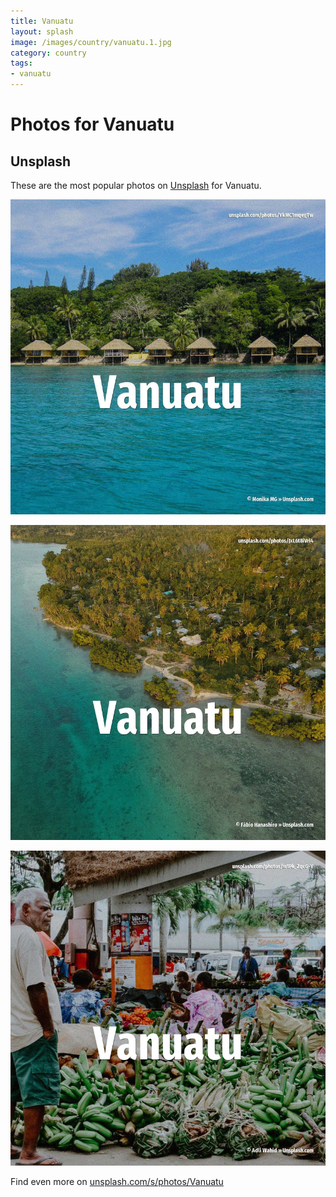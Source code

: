 ```yaml
---
title: Vanuatu
layout: splash
image: /images/country/vanuatu.1.jpg
category: country
tags:
- vanuatu
---
```

# Photos for Vanuatu

## Unsplash

These are the most popular photos on [Unsplash](https://unsplash.com) for Vanuatu.

![Vanuatu](/images/country/vanuatu.1.jpg)

![Vanuatu](/images/country/vanuatu.2.jpg)

![Vanuatu](/images/country/vanuatu.3.jpg)

Find even more on [unsplash.com/s/photos/Vanuatu](https://unsplash.com/s/photos/Vanuatu)